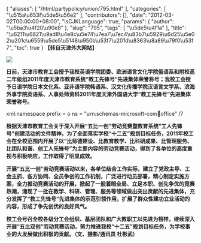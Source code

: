 {
    "aliases": [
        "/html/partypolicy/union/795.html"
    ],
    "categories": [
        "\u515a\u653f\u5de5\u56e2"
    ],
    "contributors": [],
    "date": "2012-03-02T00:00:00+08:00",
    "isCJKLanguage": true,
    "params": {
        "author": "\u5ba3\u4f20\u90e8"
    },
    "slug": "795",
    "tags": [
        "\u5de5\u4f1a"
    ],
    "title": "\u6211\u6821\u9ad8\u4e8c\u5e74\u7ea7\u7ec4\u83b7\u5929\u6d25\u5e02\u201c\u6559\u5de5\u5148\u950b\u53f7\u201d\u8363\u8a89\u79f0\u53f7",
    "toc": true
}
**【转自天津外大网站】**

**![](https://cdn.tfls.online/mirror/full/d89238b8a566d6552926dfa631f50c61a666f0ca.jpg)**

**日前，天津市教育工会授予我校英语学院团委、欧洲语言文化学院俄语系和附校高二年级组2011年度天津市教育系统“教工先锋号”先进集体荣誉称号；我校工会授予日语学院日本文化系、亚非语学院韩语系、汉文化传播学院汉语言文学系、滨海外事学院英语系、人事处师资科2011年度天津外国语大学“教工先锋号”先进集体荣誉称号。**

xml:namespace prefix = o ns = "urn:schemas-microsoft-com:office:office" /?

**根据天津市教育工会关于深入开展“五比一创”劳动竞赛暨教育系统“工人先锋号”创建活动的文件精神，为了全面落实学校“十二五”规划目标任务，2011年校工会在全校范围内开展了以“比师德建设、比教育教学、比科研成果、比管理服务、比团队和谐、创工人先锋号”为主要内容的劳动竞赛活动，得到了各单位的高度重视与积极响应，工作取得了明显成效。**

**开展“五比一创”劳动竞赛活动以来，各单位结合工作实际，建立了党政主导、工会主抓、各方协同、全员争创的工作机制，广泛进行动员部署，精心制定实施方案，全力推动竞赛活动的开展，掀起了一股着眼全局、立足本职、创先争优的竞赛热潮，涌现了一批在教学、科研、管理、服务等领域做出突出贡献的先进集体，充分发挥了“教工先锋号”先进集体的示范引领作用，扩展了群众性建功立业活动的内容，形成了争先创优的良好风气。**

**校工会号召全校各级分工会组织、基层团队和广大教职工以先进为榜样，继续深入开展“五比双创”劳动竞赛活动，努力推进我校“十二五”规划目标任务，为学校事业的大发展做出积极的贡献。（文、摄影/通讯员 杜彬武）**

